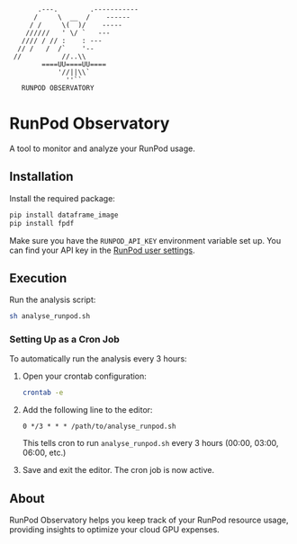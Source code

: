 ```
       .---.        .-----------
      /     \  __  /    ------
     / /     \(  )/    -----
    //////   ' \/ `   ---
   //// / // :    : ---
  // /   /  /`    '--
 //          //..\\
        ====UU====UU====
            '//||\\`
              ''``
   RUNPOD OBSERVATORY
```

# RunPod Observatory

A tool to monitor and analyze your RunPod usage.

## Installation

Install the required package:

```bash
pip install dataframe_image
pip install fpdf
```

Make sure you have the `RUNPOD_API_KEY` environment variable set up. You can find your API key in the [RunPod user settings](https://www.runpod.io/console/user/settings).

## Execution

Run the analysis script:

```bash
sh analyse_runpod.sh
```

### Setting Up as a Cron Job

To automatically run the analysis every 3 hours:

1. Open your crontab configuration:

   ```bash
   crontab -e
   ```

2. Add the following line to the editor:

   ```
   0 */3 * * * /path/to/analyse_runpod.sh
   ```

   This tells cron to run `analyse_runpod.sh` every 3 hours (00:00, 03:00, 06:00, etc.)

3. Save and exit the editor. The cron job is now active.

## About

RunPod Observatory helps you keep track of your RunPod resource usage, providing insights to optimize your cloud GPU expenses.
